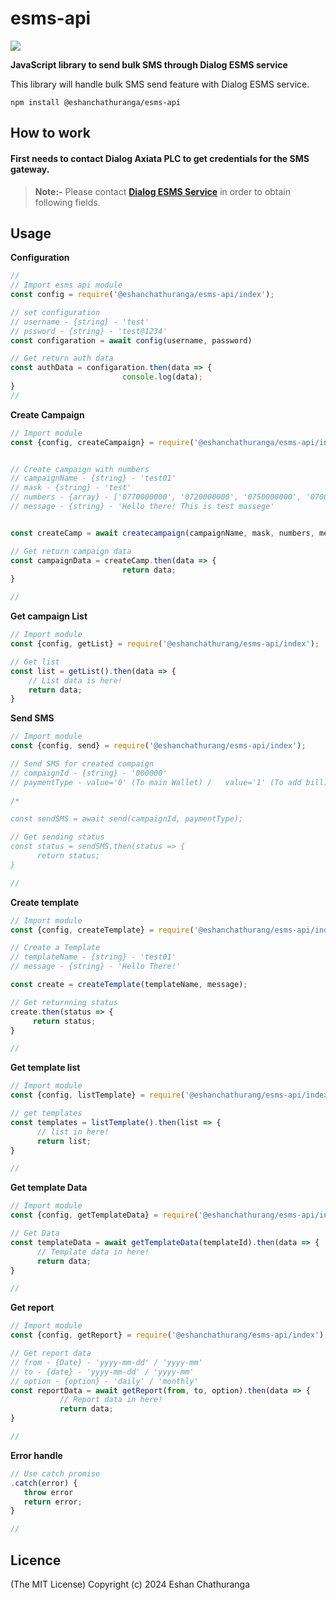 # esms-api

![](https://img.shields.io/badge/Release-1.0.1-green)

**JavaScript library to send bulk SMS through Dialog ESMS service**

This library will handle bulk SMS send feature with Dialog ESMS service.

`npm install @eshanchathuranga/esms-api `

## How to work

#### First needs to contact Dialog Axiata PLC to get credentials for the SMS gateway.

> **Note:-** Please contact [**Dialog ESMS Service**](https://esms.dialog.lk/) in order to obtain following fields.
 

## Usage

**Configuration**

```javascript
//
// Import esms api module
const config = require('@eshanchathuranga/esms-api/index');

// set configuration
// username - {string} - 'test'
// pssword - {string} - 'test@1234'
const configaration = await config(username, password)

// Get return auth data
const authData = configaration.then(data => {
                         console.log(data);
}
//
```
**Create Campaign**
```javascript
// Import module
const {config, createCampaign} = require('@eshanchathuranga/esms-api/index');


// Create campaign with numbers
// campaignName - {string} - 'test01'
// mask - {string} - 'test'
// numbers - {array} - ['0770000000', '0720000000', '0750000000', '0700000000', '0740000000', '0780000000']
// message - {string} - 'Hello there! This is test massege'


const createCamp = await createcampaign(campaignName, mask, numbers, message);

// Get return campaign data
const campaignData = createCamp.then(data => {
                         return data;
}

//
```
**Get campaign List**
```javascript
// Import module
const {config, getList} = require('@eshanchathurang/esms-api/index');

// Get list
const list = getList().then(data => {
    // List data is here!
    return data;
}
```
**Send SMS**

```javascript
// Import module
const {config, send} = require('@eshanchathurang/esms-api/index');

// Send SMS for created compaign
// compaignId - {string} - '000000'
// paymentType - value='0' (To main Wallet) /   value='1' (To add bill)
               
/*

const sendSMS = await send(campaignId, paymentType);

// Get sending status
const status = sendSMS.then(status => {
      return status;
}

//
```
**Create template**
```javascript
// Import module
const {config, createTemplate} = require('@eshanchathurang/esms-api/index');

// Create a Template
// templateName - {string} - 'test01'
// message - {string} - 'Hello There!'

const create = createTemplate(templateName, message);

// Get returnning status
create.then(status => {
     return status;
}

//
```
**Get template list**
```javascript
// Import module
const {config, listTemplate} = require('@eshanchathurang/esms-api/index');

// get templates
const templates = listTemplate().then(list => {
      // list in here!
      return list;
}

//
```
**Get template Data**
```javascript
// Import module
const {config, getTemplateData} = require('@eshanchathurang/esms-api/index');

// Get Data
const templateData = await getTemplateData(templateId).then(data => {
      // Template data in here!
      return data;
}

//
```
**Get report**
```javascript
// Import module
const {config, getReport} = require('@eshanchathurang/esms-api/index');

// Get report data
// from - {Date} - 'yyyy-mm-dd' / 'yyyy-mm'
// to - {date} - 'yyyy-mm-dd' / 'yyyy-mm'
// option - {option} - 'daily' / 'monthly'
const reportData = await getReport(from, to, option).then(data => {
           // Report data in here!
           return data;
}

//
```




**Error handle**
```javascript
// Use catch promise
.catch(error) {
   throw error
   return error;
}

//
```
   

## Licence

(The MIT License)
Copyright (c) 2024 Eshan Chathuranga
